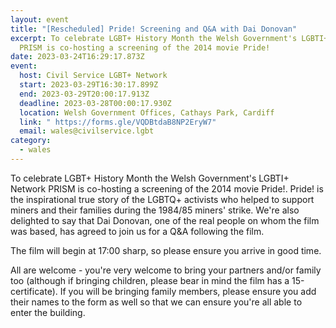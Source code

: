 ```yaml
---
layout: event
title: "[Rescheduled] Pride! Screening and Q&A with Dai Donovan"
excerpt: To celebrate LGBT+ History Month the Welsh Government's LGBTI+ Network
  PRISM is co-hosting a screening of the 2014 movie Pride!
date: 2023-03-24T16:29:17.873Z
event:
  host: Civil Service LGBT+ Network
  start: 2023-03-29T16:30:17.899Z
  end: 2023-03-29T20:00:17.913Z
  deadline: 2023-03-28T00:00:17.930Z
  location: Welsh Government Offices, Cathays Park, Cardiff
  link: " https://forms.gle/VQDBtdaB8NP2EryW7"
  email: wales@civilservice.lgbt
category:
  - wales
---
```

To celebrate LGBT+ History Month the Welsh Government's LGBTI+ Network PRISM is co-hosting a screening of the 2014 movie Pride!. Pride! is the inspirational true story of the LGBTQ+ activists who helped to support miners and their families during the 1984/85 miners' strike. We're also delighted to say that Dai Donovan, one of the real people on whom the film was based, has agreed to join us for a Q&A following the film.

The film will begin at 17:00 sharp, so please ensure you arrive in good time.

All are welcome - you're very welcome to bring your partners and/or family too (although if bringing children, please bear in mind the film has a 15-certificate). If you will be bringing family members, please ensure you add their names to the form as well so that we can ensure you're all able to enter the building.